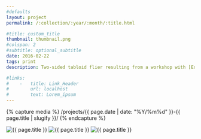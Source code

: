 ```yaml
---
#defaults
layout: project
permalink: /:collection/:year/:month/:title.html

#title: custom_title
thumbnail: thumbnail.png
#colspan: 2
#subtitle: optional_subtitle
date: 2016-02-22
tags: print
description: Two-sided tabloid flier resulting from a workshop with [Ed Fella.](http://edfella.com) The workshop began with a lecture about Fella's [lengthy and esteemed career](http://www.aiga.org/medalist-edfella/) as a graphic designer, artist, and educator. The following project prompt asked a group of graduating CalArts students to imagine themselves returning to the institute to give the same lecture after having achieved similar levels of career success and to design a promotional flier.

#links:
#    -   title: Link_Header
#        url: localhost
#        text: Lorem_ipsum
---
```


<!-- set project media path -->
{% capture media %}
    /projects/{{ page.date | date: "%Y/%m%d" }}-{{ page.title | slugify }}/
{% endcapture %}
<!-- end -->

<!-- media -->
<img class="span8" src="{{media|strip}}flier.jpg" alt="{{ page.title }}">
<img class="span8" src="{{media|strip}}flier-detail.jpg" alt="{{ page.title }}">
<img class="span8" src="{{media|strip}}flier-bottom.jpg" alt="{{ page.title }}">

